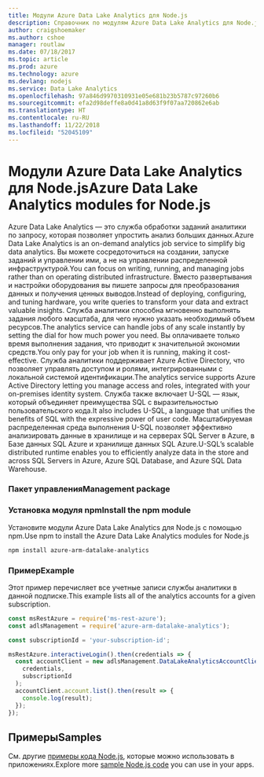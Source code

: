 ```yaml
---
title: Модули Azure Data Lake Analytics для Node.js
description: Справочник по модулям Azure Data Lake Analytics для Node.js
author: craigshoemaker
ms.author: cshoe
manager: routlaw
ms.date: 07/18/2017
ms.topic: article
ms.prod: azure
ms.technology: azure
ms.devlang: nodejs
ms.service: Data Lake Analytics
ms.openlocfilehash: 97a846d9970310931e05e681b23b5787c97260b6
ms.sourcegitcommit: efa2d98deffe8a0d41a8d63f9f07aa720862e6ab
ms.translationtype: HT
ms.contentlocale: ru-RU
ms.lasthandoff: 11/22/2018
ms.locfileid: "52045109"
---
```

# <a name="azure-data-lake-analytics-modules-for-nodejs"></a><span data-ttu-id="e0f23-103">Модули Azure Data Lake Analytics для Node.js</span><span class="sxs-lookup"><span data-stu-id="e0f23-103">Azure Data Lake Analytics modules for Node.js</span></span>

<span data-ttu-id="e0f23-104">Azure Data Lake Analytics — это служба обработки заданий аналитики по запросу, которая позволяет упростить анализ больших данных.</span><span class="sxs-lookup"><span data-stu-id="e0f23-104">Azure Data Lake Analytics is an on-demand analytics job service to simplify big data analytics.</span></span> <span data-ttu-id="e0f23-105">Вы можете сосредоточиться на создании, запуске заданий и управлении ими, а не на управлении распределенной инфраструктурой.</span><span class="sxs-lookup"><span data-stu-id="e0f23-105">You can focus on writing, running, and managing jobs rather than on operating distributed infrastructure.</span></span> <span data-ttu-id="e0f23-106">Вместо развертывания и настройки оборудования вы пишете запросы для преобразования данных и получения ценных выводов.</span><span class="sxs-lookup"><span data-stu-id="e0f23-106">Instead of deploying, configuring, and tuning hardware, you write queries to transform your data and extract valuable insights.</span></span> <span data-ttu-id="e0f23-107">Служба аналитики способна мгновенно выполнять задания любого масштаба, для чего нужно указать необходимый объем ресурсов.</span><span class="sxs-lookup"><span data-stu-id="e0f23-107">The analytics service can handle jobs of any scale instantly by setting the dial for how much power you need.</span></span> <span data-ttu-id="e0f23-108">Вы оплачиваете только время выполнения задания, что приводит к значительной экономии средств.</span><span class="sxs-lookup"><span data-stu-id="e0f23-108">You only pay for your job when it is running, making it cost-effective.</span></span> <span data-ttu-id="e0f23-109">Служба аналитики поддерживает Azure Active Directory, что позволяет управлять доступом и ролями, интегрированными с локальной системой идентификации.</span><span class="sxs-lookup"><span data-stu-id="e0f23-109">The analytics service supports Azure Active Directory letting you manage access and roles, integrated with your on-premises identity system.</span></span> <span data-ttu-id="e0f23-110">Служба также включает U-SQL — язык, который объединяет преимущества SQL с выразительностью пользовательского кода.</span><span class="sxs-lookup"><span data-stu-id="e0f23-110">It also includes U-SQL, a language that unifies the benefits of SQL with the expressive power of user code.</span></span> <span data-ttu-id="e0f23-111">Масштабируемая распределенная среда выполнения U-SQL позволяет эффективно анализировать данные в хранилище и на серверах SQL Server в Azure, в Базе данных SQL Azure и хранилище данных SQL Azure.</span><span class="sxs-lookup"><span data-stu-id="e0f23-111">U-SQL’s scalable distributed runtime enables you to efficiently analyze data in the store and across SQL Servers in Azure, Azure SQL Database, and Azure SQL Data Warehouse.</span></span>

### <a name="management-package"></a><span data-ttu-id="e0f23-112">Пакет управления</span><span class="sxs-lookup"><span data-stu-id="e0f23-112">Management package</span></span>

### <a name="install-the-npm-module"></a><span data-ttu-id="e0f23-113">Установка модуля npm</span><span class="sxs-lookup"><span data-stu-id="e0f23-113">Install the npm module</span></span>

<span data-ttu-id="e0f23-114">Установите модули Azure Data Lake Analytics для Node.js с помощью npm.</span><span class="sxs-lookup"><span data-stu-id="e0f23-114">Use npm to install the Azure Data Lake Analytics modules for Node.js</span></span>

```bash
npm install azure-arm-datalake-analytics
```

### <a name="example"></a><span data-ttu-id="e0f23-115">Пример</span><span class="sxs-lookup"><span data-stu-id="e0f23-115">Example</span></span>

<span data-ttu-id="e0f23-116">Этот пример перечисляет все учетные записи службы аналитики в данной подписке.</span><span class="sxs-lookup"><span data-stu-id="e0f23-116">This example lists all of the analytics accounts for a given subscription.</span></span>

```javascript
const msRestAzure = require('ms-rest-azure');
const adlsManagement = require('azure-arm-datalake-analytics');

const subscriptionId = 'your-subscription-id';

msRestAzure.interactiveLogin().then(credentials => {
  const accountClient = new adlsManagement.DataLakeAnalyticsAccountClient(
    credentials,
    subscriptionId
  );
  accountClient.account.list().then(result => {
    console.log(result);
  });
});
```

## <a name="samples"></a><span data-ttu-id="e0f23-117">Примеры</span><span class="sxs-lookup"><span data-stu-id="e0f23-117">Samples</span></span>

<span data-ttu-id="e0f23-118">См. другие [примеры кода Node.js](https://azure.microsoft.com/resources/samples/?platform=nodejs), которые можно использовать в приложениях.</span><span class="sxs-lookup"><span data-stu-id="e0f23-118">Explore more [sample Node.js code](https://azure.microsoft.com/resources/samples/?platform=nodejs) you can use in your apps.</span></span>
